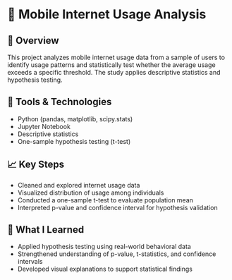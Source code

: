 # 📶 Mobile Internet Usage Analysis

## 📌 Overview
This project analyzes mobile internet usage data from a sample of users to identify usage patterns and statistically test whether the average usage exceeds a specific threshold. The study applies descriptive statistics and hypothesis testing.

## 🔧 Tools & Technologies
- Python (pandas, matplotlib, scipy.stats)
- Jupyter Notebook
- Descriptive statistics
- One-sample hypothesis testing (t-test)

## 📈 Key Steps
- Cleaned and explored internet usage data
- Visualized distribution of usage among individuals
- Conducted a one-sample t-test to evaluate population mean
- Interpreted p-value and confidence interval for hypothesis validation

## 🧠 What I Learned
- Applied hypothesis testing using real-world behavioral data
- Strengthened understanding of p-value, t-statistics, and confidence intervals
- Developed visual explanations to support statistical findings
